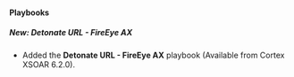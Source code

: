 #### Playbooks

##### New: Detonate URL - FireEye AX

- Added the **Detonate URL - FireEye AX** playbook (Available from Cortex XSOAR 6.2.0).
